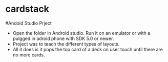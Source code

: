 # cardstack

#Andoid Studio Prject
* Open the folder in Android studio. Run it on an emulator or with a pulgged in adroid phone with SDK 5.0 or newer. 
* Project was to teach the different types of layouts. 
* All it does is it pops the top card of a deck on user touch until there are no more cards.
